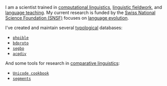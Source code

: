 I am a scientist trained in [computational linguistics](https://en.wikipedia.org/wiki/Computational_linguistics), [linguistic fieldwork](https://en.wikipedia.org/wiki/Language_documentation), and [language teaching](https://en.wikipedia.org/wiki/Language_education). My current research is funded by the [Swiss National Science Foundation (SNSF)](https://www.snf.ch) focuses on [language evolution](https://www.unine.ch/evolang/home.html).

I've created and maintain several [typological](https://en.wikipedia.org/wiki/Linguistic_typology) databases:

* [`phoible`](https://github.com/phoible/dev)
* [`bdproto`](https://github.com/bdproto/bdproto)
* [`segbo`](https://github.com/segbo-db/segbo)
* [`acqdiv`](https://github.com/acqdiv/acqdiv)

And some tools for research in [comparative linguistics](https://en.wikipedia.org/wiki/Comparative_linguistics):

* [`Unicode cookbook`](https://github.com/unicode-cookbook/)
* [`segments`](https://github.com/cldf/segments)
